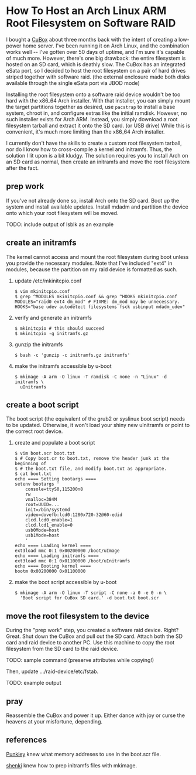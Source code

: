 How To Host an Arch Linux ARM Root Filesystem on Software RAID
==============================================================

I bought a [CuBox](http://solid-run.com/) about three months back with the
intent of creating a low-power home server. I've been running it on Arch Linux,
and the combination works well -- I've gotten over 50 days of uptime, and I'm
sure it's capable of much more.  However, there's one big drawback: the entire
filesystem is hosted on an SD card, which is deathly slow. The CuBox has an
integrated eSata port, so I decided to host the root filesystem on a pair of
hard drives striped together with software raid. (the external enclosure made
both disks available through the single eSata port via JBOD mode)

Installing the root filesystem onto a software raid device wouldn't be too hard
with the x86\_64 Arch installer. With that installer, you can simply mount the
target partitions together as desired, use `pacstrap` to install a base system,
chroot in, and configure extras like the initial ramdisk. However, no such
installer exists for Arch ARM. Instead, you simply download a root filesystem
tarball and extract it onto the SD card. (or USB drive) While this is
convenient, it's much more limiting than the x86\_64 Arch installer.

I currently don't have the skills to create a custom root filesystem tarball,
nor do I know how to cross-compile a kernel and initramfs. Thus, the solution I
lit upon is a bit kludgy. The solution requires you to install Arch on an SD
card as normal, then create an initramfs and move the root filesystem after the
fact.

prep work
---------

If you've not already done so, install Arch onto the SD card. Boot up the system
and install available updates. Install mdadm and partition the device onto which
your root filesystem will be moved.

TODO: include output of lsblk as an example

create an initramfs
-------------------

The kernel cannot access and mount the root filesystem during boot unless you
provide the necessary modules. Note that I've included "ext4" in modules,
because the partition on my raid device is formatted as such.

1.  update /etc/mkinitcpio.conf

        $ vim mkinitcpio.conf
        $ grep ^MODULES mkinitcpio.conf && grep ^HOOKS mkinitcpio.conf
        MODULES="raid0 ext4 dm_mod" # FIXME: dm_mod may be unnecessary.
        HOOKS="base udev autodetect filesystems fsck usbinput mdadm_udev"

2.  verify and generate an initramfs

        $ mkinitcpio # this should succeed
        $ mkinitcpio -g initramfs.gz

3.  gunzip the initramfs

        $ bash -c 'gunzip -c initramfs.gz initramfs'

4.  make the initramfs accessible by u-boot

        $ mkimage -A arm -O linux -T ramdisk -C none -n "Linux" -d initramfs \
          uInitramfs

create a boot script
--------------------

The boot script (the equivalent of the grub2 or syslinux boot script) needs to
be updated. Otherwise, it won't load your shiny new uInitramfs or point to the
correct root device.

1.  create and populate a boot script

        $ vim boot.scr boot.txt
        $ # Copy boot.cr to boot.txt, remove the header junk at the beginning of
        $ # the boot.txt file, and modify boot.txt as appropriate.
        $ cat boot.txt
        echo ==== Setting bootargs ====
        setenv bootargs '
            console=ttyS0,115200n8
            rw
            vmalloc=384M
            root=UUID=...
            init=/bin/systemd
            video=dovefb:lcd0:1280x720-32@60-edid 
            clcd.lcd0_enable=1
            clcd.lcd1_enable=0
            usb0Mode=host
            usb1Mode=host
            '
        echo ==== Loading kernel ====
        ext3load mmc 0:1 0x00200000 /boot/uImage
        echo ==== Loading initramfs ====
        ext3load mmc 0:1 0x01100000 /boot/uInitramfs
        echo ==== Booting kernel ====
        bootm 0x00200000 0x01100000

2.  make the boot script accessible by u-boot

        $ mkimage -A arm -O linux -T script -C none -a 0 -e 0 -n \
          'Boot script for CuBox SD card.' -d boot.txt boot.scr

move the root filesystem to the device
--------------------------------------

During the "prep work" step, you created a software raid device. Right? Great.
Shut down the CuBox and pull out the SD card. Attach both the SD card and raid
device to another PC. Use this machine to copy the root filesystem from the SD
card to the raid device.

TODO: sample command (preserve attributes while copying!)

Then, update .../raid-device/etc/fstab.

TODO: example output

pray
----

Reassemble the CuBox and power it up. Either dance with joy or curse the heavens
at your misfortune, depending.

references
----------

[Punkley](http://www.solid-run.com/phpbb/viewtopic.php?f=7&t=756) knew what
memory addreses to use in the boot.scr file.

[shenki](http://forums.gentoo.org/viewtopic-p-6511131.html) knew how to prep
initramfs files with mkimage.
